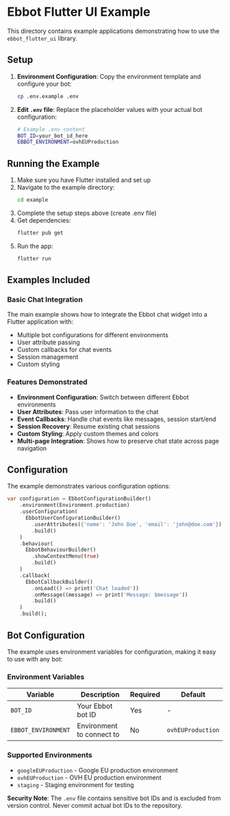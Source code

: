 # Ebbot Flutter UI Example

This directory contains example applications demonstrating how to use the `ebbot_flutter_ui` library.

## Setup

1. **Environment Configuration**: Copy the environment template and configure your bot:
   ```bash
   cp .env.example .env
   ```
   
2. **Edit `.env` file**: Replace the placeholder values with your actual bot configuration:
   ```bash
   # Example .env content
   BOT_ID=your_bot_id_here
   EBBOT_ENVIRONMENT=ovhEUProduction
   ```

## Running the Example

1. Make sure you have Flutter installed and set up
2. Navigate to the example directory:
   ```bash
   cd example
   ```
3. Complete the setup steps above (create .env file)
4. Get dependencies:
   ```bash
   flutter pub get
   ```
5. Run the app:
   ```bash
   flutter run
   ```

## Examples Included

### Basic Chat Integration
The main example shows how to integrate the Ebbot chat widget into a Flutter application with:
- Multiple bot configurations for different environments
- User attribute passing
- Custom callbacks for chat events
- Session management
- Custom styling

### Features Demonstrated

- **Environment Configuration**: Switch between different Ebbot environments
- **User Attributes**: Pass user information to the chat
- **Event Callbacks**: Handle chat events like messages, session start/end
- **Session Recovery**: Resume existing chat sessions
- **Custom Styling**: Apply custom themes and colors
- **Multi-page Integration**: Shows how to preserve chat state across page navigation

## Configuration

The example demonstrates various configuration options:

```dart
var configuration = EbbotConfigurationBuilder()
    .environment(Environment.production)
    .userConfiguration(
      EbbotUserConfigurationBuilder()
        .userAttributes({'name': 'John Doe', 'email': 'john@doe.com'})
        .build()
    )
    .behaviour(
      EbbotBehaviourBuilder()
        .showContextMenu(true)
        .build()
    )
    .callback(
      EbbotCallbackBuilder()
        .onLoad(() => print('Chat loaded'))
        .onMessage((message) => print('Message: $message'))
        .build()
    )
    .build();
```

## Bot Configuration

The example uses environment variables for configuration, making it easy to use with any bot:

### Environment Variables

| Variable | Description | Required | Default |
|----------|-------------|----------|---------|
| `BOT_ID` | Your Ebbot bot ID | Yes | - |
| `EBBOT_ENVIRONMENT` | Environment to connect to | No | `ovhEUProduction` |

### Supported Environments

- `googleEUProduction` - Google EU production environment
- `ovhEUProduction` - OVH EU production environment  
- `staging` - Staging environment for testing

**Security Note**: The `.env` file contains sensitive bot IDs and is excluded from version control. Never commit actual bot IDs to the repository.
